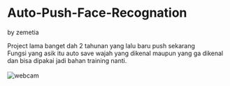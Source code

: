 # Auto-Push-Face-Recognation
by zemetia

Project lama banget dah 2 tahunan yang lalu baru push sekarang\
Fungsi yang asik itu auto save wajah yang dikenal maupun yang ga dikenal\
dan bisa dipakai jadi bahan training nanti.\
\
![webcam](https://user-images.githubusercontent.com/27951856/172096534-3697f276-cc08-4501-8783-e8b57aa834b6.png)
